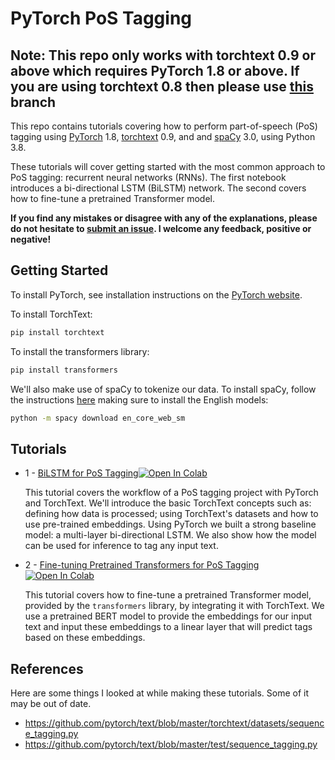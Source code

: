 # PyTorch PoS Tagging

## Note: This repo only works with torchtext 0.9 or above which requires PyTorch 1.8 or above. If you are using torchtext 0.8 then please use [this](https://github.com/bentrevett/pytorch-seq2seq/tree/torchtext08) branch

This repo contains tutorials covering how to perform part-of-speech (PoS) tagging using [PyTorch](https://github.com/pytorch/pytorch) 1.8, [torchtext](https://github.com/pytorch/text) 0.9, and and [spaCy](https://spacy.io/) 3.0, using Python 3.8.

These tutorials will cover getting started with the most common approach to PoS tagging: recurrent neural networks (RNNs). The first notebook introduces a bi-directional LSTM (BiLSTM) network. The second covers how to fine-tune a pretrained Transformer model.

**If you find any mistakes or disagree with any of the explanations, please do not hesitate to [submit an issue](https://github.com/bentrevett/pytorch-pos-tagging/issues/new). I welcome any feedback, positive or negative!**

## Getting Started

To install PyTorch, see installation instructions on the [PyTorch website](pytorch.org).

To install TorchText:

``` bash
pip install torchtext
```

To install the transformers library:

```bash
pip install transformers
```

We'll also make use of spaCy to tokenize our data. To install spaCy, follow the instructions [here](https://spacy.io/usage/) making sure to install the English models:

``` bash
python -m spacy download en_core_web_sm
```

## Tutorials

* 1 - [BiLSTM for PoS Tagging](https://github.com/bentrevett/pytorch-pos-tagging/blob/master/1_bilstm.ipynb)[![Open In Colab](https://colab.research.google.com/assets/colab-badge.svg)](https://colab.research.google.com/github/bentrevett/pytorch-pos-tagging/blob/master/1_bilstm.ipynb)

    This tutorial covers the workflow of a PoS tagging project with PyTorch and TorchText. We'll introduce the basic TorchText concepts such as: defining how data is processed; using TorchText's datasets and how to use pre-trained embeddings. Using PyTorch we built a strong baseline model: a multi-layer bi-directional LSTM. We also show how the model can be used for inference to tag any input text.

* 2 - [Fine-tuning Pretrained Transformers for PoS Tagging](https://github.com/bentrevett/pytorch-pos-tagging/blob/master/2_transformer.ipynb)[![Open In Colab](https://colab.research.google.com/assets/colab-badge.svg)](https://colab.research.google.com/github/bentrevett/pytorch-pos-tagging/blob/master/2_transformer.ipynb)

    This tutorial covers how to fine-tune a pretrained Transformer model, provided by the `transformers` library, by integrating it with TorchText. We use a pretrained BERT model to provide the embeddings for our input text and input these embeddings to a linear layer that will predict tags based on these embeddings.

## References

Here are some things I looked at while making these tutorials. Some of it may be out of date.

* https://github.com/pytorch/text/blob/master/torchtext/datasets/sequence_tagging.py
* https://github.com/pytorch/text/blob/master/test/sequence_tagging.py
